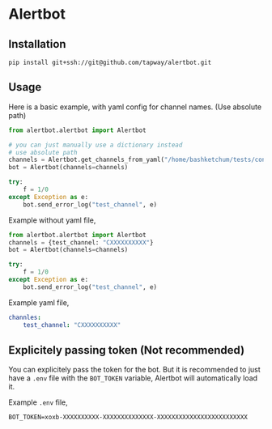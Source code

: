 # Alertbot

## Installation
```shell
pip install git+ssh://git@github.com/tapway/alertbot.git
```

## Usage
Here is a basic example, with yaml config for channel names. (Use absolute path)
```python
from alertbot.alertbot import Alertbot

# you can just manually use a dictionary instead
# use absolute path
channels = Alertbot.get_channels_from_yaml("/home/bashketchum/tests/config.yaml") 
bot = Alertbot(channels=channels)

try:
    f = 1/0
except Exception as e:
    bot.send_error_log("test_channel", e)
```

Example without yaml file,
```python
from alertbot.alertbot import Alertbot
channels = {test_channel: "CXXXXXXXXXX"}
bot = Alertbot(channels=channels)

try:
    f = 1/0
except Exception as e:
    bot.send_error_log("test_channel", e)
```
Example yaml file,

```yaml
channles:
    test_channel: "CXXXXXXXXXX"
```

## Explicitely passing token (Not recommended)
You can explicitely pass the token for the bot. But it is recommended to just have a `.env` file with the `BOT_TOKEN` variable, Alertbot will automatically load it.

Example `.env` file,
```
BOT_TOKEN=xoxb-XXXXXXXXXX-XXXXXXXXXXXXXX-XXXXXXXXXXXXXXXXXXXXXXXXX
```